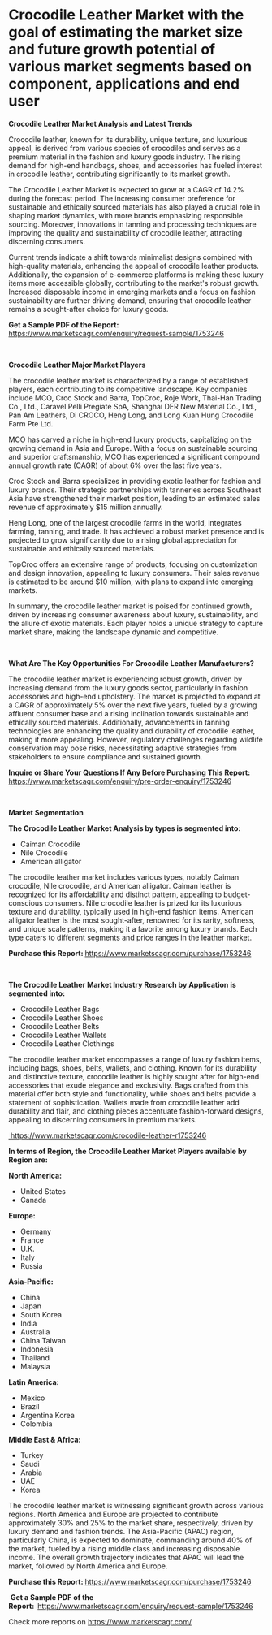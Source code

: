 <p><h1>Crocodile Leather Market with the goal of estimating the market size and future growth potential of various market segments based on component, applications and end user</h1></p><p><strong>Crocodile Leather Market Analysis and Latest Trends</strong></p>
<p><p>Crocodile leather, known for its durability, unique texture, and luxurious appeal, is derived from various species of crocodiles and serves as a premium material in the fashion and luxury goods industry. The rising demand for high-end handbags, shoes, and accessories has fueled interest in crocodile leather, contributing significantly to its market growth. </p><p>The Crocodile Leather Market is expected to grow at a CAGR of 14.2% during the forecast period. The increasing consumer preference for sustainable and ethically sourced materials has also played a crucial role in shaping market dynamics, with more brands emphasizing responsible sourcing. Moreover, innovations in tanning and processing techniques are improving the quality and sustainability of crocodile leather, attracting discerning consumers.</p><p>Current trends indicate a shift towards minimalist designs combined with high-quality materials, enhancing the appeal of crocodile leather products. Additionally, the expansion of e-commerce platforms is making these luxury items more accessible globally, contributing to the market's robust growth. Increased disposable income in emerging markets and a focus on fashion sustainability are further driving demand, ensuring that crocodile leather remains a sought-after choice for luxury goods.</p></p>
<p><strong>Get a Sample PDF of the Report:&nbsp;</strong> <a href="https://www.marketscagr.com/enquiry/request-sample/1753246?utm_campaign=1126&utm_medium=2&utm_source=Github&utm_content=ia&utm_term=07022025&utm_id=crocodile-leather">https://www.marketscagr.com/enquiry/request-sample/1753246</a></p>
<p>&nbsp;</p>
<p><strong>Crocodile Leather Major Market Players</strong></p>
<p><p>The crocodile leather market is characterized by a range of established players, each contributing to its competitive landscape. Key companies include MCO, Croc Stock and Barra, TopCroc, Roje Work, Thai-Han Trading Co., Ltd., Caravel Pelli Pregiate SpA, Shanghai DER New Material Co., Ltd., Pan Am Leathers, Di CROCO, Heng Long, and Long Kuan Hung Crocodile Farm Pte Ltd. </p><p>MCO has carved a niche in high-end luxury products, capitalizing on the growing demand in Asia and Europe. With a focus on sustainable sourcing and superior craftsmanship, MCO has experienced a significant compound annual growth rate (CAGR) of about 6% over the last five years. </p><p>Croc Stock and Barra specializes in providing exotic leather for fashion and luxury brands. Their strategic partnerships with tanneries across Southeast Asia have strengthened their market position, leading to an estimated sales revenue of approximately $15 million annually.</p><p>Heng Long, one of the largest crocodile farms in the world, integrates farming, tanning, and trade. It has achieved a robust market presence and is projected to grow significantly due to a rising global appreciation for sustainable and ethically sourced materials.</p><p>TopCroc offers an extensive range of products, focusing on customization and design innovation, appealing to luxury consumers. Their sales revenue is estimated to be around $10 million, with plans to expand into emerging markets.</p><p>In summary, the crocodile leather market is poised for continued growth, driven by increasing consumer awareness about luxury, sustainability, and the allure of exotic materials. Each player holds a unique strategy to capture market share, making the landscape dynamic and competitive.</p></p>
<p>&nbsp;</p>
<p><strong>What Are The Key Opportunities For Crocodile Leather Manufacturers?</strong></p>
<p><p>The crocodile leather market is experiencing robust growth, driven by increasing demand from the luxury goods sector, particularly in fashion accessories and high-end upholstery. The market is projected to expand at a CAGR of approximately 5% over the next five years, fueled by a growing affluent consumer base and a rising inclination towards sustainable and ethically sourced materials. Additionally, advancements in tanning technologies are enhancing the quality and durability of crocodile leather, making it more appealing. However, regulatory challenges regarding wildlife conservation may pose risks, necessitating adaptive strategies from stakeholders to ensure compliance and sustained growth.</p></p>
<p><strong>Inquire or Share Your Questions If Any Before Purchasing This Report:</strong> <a href="https://www.marketscagr.com/enquiry/pre-order-enquiry/1753246?utm_campaign=1126&utm_medium=2&utm_source=Github&utm_content=ia&utm_term=07022025&utm_id=crocodile-leather">https://www.marketscagr.com/enquiry/pre-order-enquiry/1753246</a></p>
<p>&nbsp;</p>
<p><strong>Market Segmentation</strong></p>
<p><strong>The Crocodile Leather Market Analysis by types is segmented into:</strong></p>
<p><ul><li>Caiman Crocodile</li><li>Nile Crocodile</li><li>American alligator</li></ul></p>
<p><p>The crocodile leather market includes various types, notably Caiman crocodile, Nile crocodile, and American alligator. Caiman leather is recognized for its affordability and distinct pattern, appealing to budget-conscious consumers. Nile crocodile leather is prized for its luxurious texture and durability, typically used in high-end fashion items. American alligator leather is the most sought-after, renowned for its rarity, softness, and unique scale patterns, making it a favorite among luxury brands. Each type caters to different segments and price ranges in the leather market.</p></p>
<p><strong>Purchase this Report:&nbsp;</strong><a href="https://www.marketscagr.com/purchase/1753246?utm_campaign=1126&utm_medium=2&utm_source=Github&utm_content=ia&utm_term=07022025&utm_id=crocodile-leather">https://www.marketscagr.com/purchase/1753246</a></p>
<p>&nbsp;</p>
<p><strong>The Crocodile Leather Market Industry Research by Application is segmented into:</strong></p>
<p><ul><li>Crocodile Leather Bags</li><li>Crocodile Leather Shoes</li><li>Crocodile Leather Belts</li><li>Crocodile Leather Wallets</li><li>Crocodile Leather Clothings</li></ul></p>
<p><p>The crocodile leather market encompasses a range of luxury fashion items, including bags, shoes, belts, wallets, and clothing. Known for its durability and distinctive texture, crocodile leather is highly sought after for high-end accessories that exude elegance and exclusivity. Bags crafted from this material offer both style and functionality, while shoes and belts provide a statement of sophistication. Wallets made from crocodile leather add durability and flair, and clothing pieces accentuate fashion-forward designs, appealing to discerning consumers in premium markets.</p></p>
<p><a href="https://www.marketscagr.com/crocodile-leather-r1753246?utm_campaign=1126&utm_medium=2&utm_source=Github&utm_content=ia&utm_term=07022025&utm_id=crocodile-leather">&nbsp;https://www.marketscagr.com/crocodile-leather-r1753246</a></p>
<p><strong>In terms of Region, the Crocodile Leather Market Players available by Region are:</strong></p>
<p>
    <p> <strong> North America: </strong>
        <ul>
            <li>United States</li>
            <li>Canada</li>
        </ul>
        </p> 
    <p> <strong> Europe: </strong>
        <ul>
            <li>Germany</li>
            <li>France</li>
            <li>U.K.</li>
            <li>Italy</li>
            <li>Russia</li>
        </ul>
        </p> 
    <p> <strong> Asia-Pacific: </strong>
        <ul>
            <li>China</li>
            <li>Japan</li>
            <li>South Korea</li>
            <li>India</li>
            <li>Australia</li>
            <li>China Taiwan</li>
            <li>Indonesia</li>
            <li>Thailand</li>
            <li>Malaysia</li>
        </ul>
        </p> 
    <p> <strong> Latin America: </strong>
        <ul>
            <li>Mexico</li>
            <li>Brazil</li>
            <li>Argentina Korea</li>
            <li>Colombia</li>
        </ul>
        </p> 
    <p> <strong> Middle East & Africa: </strong>
        <ul>
            <li>Turkey</li>
            <li>Saudi</li>
            <li>Arabia</li>
            <li>UAE</li>
            <li>Korea</li>
        </ul>
    </p>
    </p>
<p><p>The crocodile leather market is witnessing significant growth across various regions. North America and Europe are projected to contribute approximately 30% and 25% to the market share, respectively, driven by luxury demand and fashion trends. The Asia-Pacific (APAC) region, particularly China, is expected to dominate, commanding around 40% of the market, fueled by a rising middle class and increasing disposable income. The overall growth trajectory indicates that APAC will lead the market, followed by North America and Europe.</p></p>
<p><strong>Purchase this Report: </strong><a href="https://www.marketscagr.com/purchase/1753246?utm_campaign=1126&utm_medium=2&utm_source=Github&utm_content=ia&utm_term=07022025&utm_id=crocodile-leather">https://www.marketscagr.com/purchase/1753246</a></p>
<p>&nbsp;<strong>Get a Sample PDF of the Report:&nbsp;&nbsp;</strong><a href="https://www.marketscagr.com/enquiry/request-sample/1753246?utm_campaign=1126&utm_medium=2&utm_source=Github&utm_content=ia&utm_term=07022025&utm_id=crocodile-leather">https://www.marketscagr.com/enquiry/request-sample/1753246</a></p>
<p><strong></strong></p>
<p>Check more reports on <a href="https://www.marketscagr.com/?utm_campaign=1126&utm_medium=2&utm_source=Github&utm_content=ia&utm_term=07022025&utm_id=crocodile-leather">https://www.marketscagr.com/</a></p>